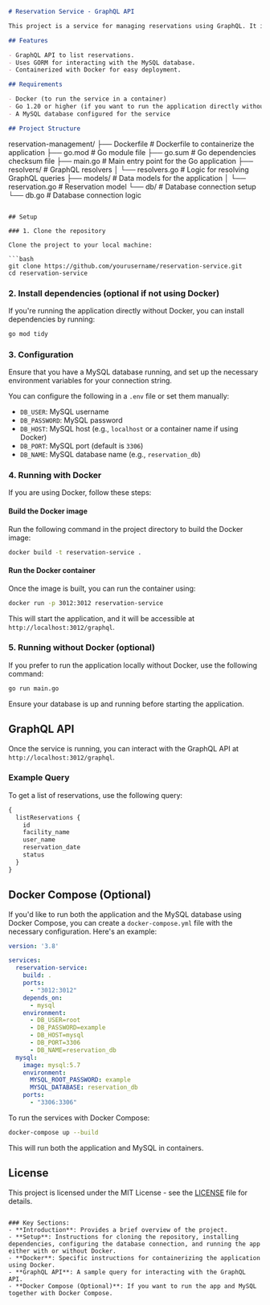 
```markdown
# Reservation Service - GraphQL API

This project is a service for managing reservations using GraphQL. It is built with Go and GORM to interact with a MySQL database.

## Features

- GraphQL API to list reservations.
- Uses GORM for interacting with the MySQL database.
- Containerized with Docker for easy deployment.

## Requirements

- Docker (to run the service in a container)
- Go 1.20 or higher (if you want to run the application directly without Docker)
- A MySQL database configured for the service

## Project Structure

```
reservation-management/
├── Dockerfile             # Dockerfile to containerize the application
├── go.mod                 # Go module file
├── go.sum                 # Go dependencies checksum file
├── main.go                # Main entry point for the Go application
├── resolvers/             # GraphQL resolvers
│   └── resolvers.go       # Logic for resolving GraphQL queries
├── models/                # Data models for the application
│   └── reservation.go     # Reservation model
└── db/                    # Database connection setup
    └── db.go              # Database connection logic
```

## Setup

### 1. Clone the repository

Clone the project to your local machine:

```bash
git clone https://github.com/yourusername/reservation-service.git
cd reservation-service
```

### 2. Install dependencies (optional if not using Docker)

If you're running the application directly without Docker, you can install dependencies by running:

```bash
go mod tidy
```

### 3. Configuration

Ensure that you have a MySQL database running, and set up the necessary environment variables for your connection string. 

You can configure the following in a `.env` file or set them manually:

- `DB_USER`: MySQL username
- `DB_PASSWORD`: MySQL password
- `DB_HOST`: MySQL host (e.g., `localhost` or a container name if using Docker)
- `DB_PORT`: MySQL port (default is `3306`)
- `DB_NAME`: MySQL database name (e.g., `reservation_db`)

### 4. Running with Docker

If you are using Docker, follow these steps:

#### Build the Docker image

Run the following command in the project directory to build the Docker image:

```bash
docker build -t reservation-service .
```

#### Run the Docker container

Once the image is built, you can run the container using:

```bash
docker run -p 3012:3012 reservation-service
```

This will start the application, and it will be accessible at `http://localhost:3012/graphql`.

### 5. Running without Docker (optional)

If you prefer to run the application locally without Docker, use the following command:

```bash
go run main.go
```

Ensure your database is up and running before starting the application.

## GraphQL API

Once the service is running, you can interact with the GraphQL API at `http://localhost:3012/graphql`.

### Example Query

To get a list of reservations, use the following query:

```graphql
{
  listReservations {
    id
    facility_name
    user_name
    reservation_date
    status
  }
}
```

## Docker Compose (Optional)

If you'd like to run both the application and the MySQL database using Docker Compose, you can create a `docker-compose.yml` file with the necessary configuration. Here's an example:

```yaml
version: '3.8'

services:
  reservation-service:
    build: .
    ports:
      - "3012:3012"
    depends_on:
      - mysql
    environment:
      - DB_USER=root
      - DB_PASSWORD=example
      - DB_HOST=mysql
      - DB_PORT=3306
      - DB_NAME=reservation_db
  mysql:
    image: mysql:5.7
    environment:
      MYSQL_ROOT_PASSWORD: example
      MYSQL_DATABASE: reservation_db
    ports:
      - "3306:3306"
```

To run the services with Docker Compose:

```bash
docker-compose up --build
```

This will run both the application and MySQL in containers.

## License

This project is licensed under the MIT License - see the [LICENSE](LICENSE) file for details.
```

### Key Sections:
- **Introduction**: Provides a brief overview of the project.
- **Setup**: Instructions for cloning the repository, installing dependencies, configuring the database connection, and running the app either with or without Docker.
- **Docker**: Specific instructions for containerizing the application using Docker.
- **GraphQL API**: A sample query for interacting with the GraphQL API.
- **Docker Compose (Optional)**: If you want to run the app and MySQL together with Docker Compose.
